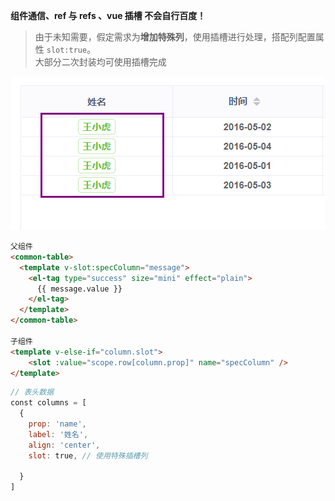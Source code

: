<b>组件通信、ref 与 refs 、vue 插槽 不会自行百度！</b>

> 由于未知需要，假定需求为**增加特殊列**，使用插槽进行处理，搭配列配置属性 `slot:true`。
> <br/>大部分二次封装均可使用插槽完成

![avatar](../../static/commonTablePic/图片8.png)

```html
父组件
<common-table>
  <template v-slot:specColumn="message">
    <el-tag type="success" size="mini" effect="plain">
      {{ message.value }}
    </el-tag>
  </template>
</common-table>

子组件
<template v-else-if="column.slot">
    <slot :value="scope.row[column.prop]" name="specColumn" />
</template>
```

```javaScript
// 表头数据
const columns = [
  {
    prop: 'name',
    label: '姓名',
    align: 'center',
    slot: true, // 使用特殊插槽列

  }
]
```
